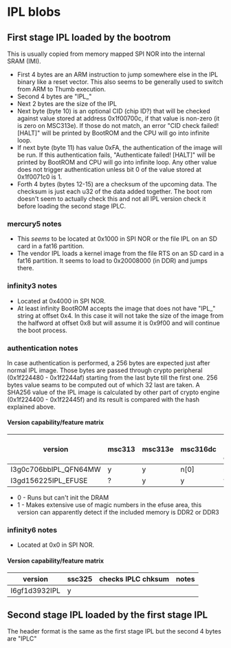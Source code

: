# IPL blobs

## First stage IPL loaded by the bootrom

This is usually copied from memory mapped SPI NOR into the internal SRAM (IMI).

- First 4 bytes are an ARM instruction to jump somewhere else in the IPL binary like a reset vector.
   This also seems to be generally used to switch from ARM to Thumb execution.
- Second 4 bytes are "IPL_"
- Next 2 bytes are the size of the IPL
- Next byte (byte 10) is an optional CID (chip ID?) that will be checked against value stored at address 0x1f00700c, if that value is non-zero (it is zero on MSC313e). If those do not match, an error "CID check failed! [HALT]" will be printed by BootROM and the CPU will go into infinite loop.
- If next byte (byte 11) has value 0xFA, the authentication of the image will be run. If this authentication fails, "Authenticate failed! [HALT]" will be printed by BootROM and CPU will go into infinite loop. Any other value does not trigger authentication unless bit 0 of the value stored at 0x1f0071c0 is 1.
- Forth 4 bytes (bytes 12-15) are a checksum of the upcoming data. The checksum is just each u32 of the data added together. The boot rom doesn't seem to actually check this and not all IPL version check it before loading the second stage IPLC.

### mercury5 notes

- This *seems* to be located at 0x1000 in SPI NOR or the file IPL on an SD card in a fat16 partition.
- The vendor IPL loads a kernel image from the file RTS on an SD card in a fat16 partition. It seems to load to 0x20008000 (in DDR) and jumps there.

### infinity3 notes

- Located at 0x4000 in SPI NOR.
- At least infinity BootROM accepts the image that does not have "IPL_" string at offset 0x4. In this case it will not take the size of the image from the halfword at offset 0x8 but will assume it is 0x9f00 and will continue the boot process.

### authentication notes

In case authentication is performed, a 256 bytes are expected just after normal IPL image. Those bytes are passed through crypto peripheral (0x1f224480 - 0x1f2244af) starting from the last byte till the first one. 256 bytes value seams to be computed out of which 32 last are taken.
A SHA256 value of the IPL image is calculated by other part of crypto engine (0x1f224400 - 0x1f22445f) and its result is compared with the hash explained above.

#### Version capability/feature matrix

| version               | msc313 | msc313e | msc316dc | checks IPLC chksum | notes |
|-----------------------|--------|---------|----------|--------------------|-------|
| I3g0c706bbIPL_QFN64MW | y      | y       | n[0]     | n                  |       |
| I3gd156225IPL_EFUSE   | ?      | y       | y        | y                  |[1]    |

- 0 - Runs but can't init the DRAM
- 1 - Makes extensive use of magic numbers in the efuse area, this version can apparently
      detect if the included memory is DDR2 or DDR3

### infinity6 notes

- Located at 0x0 in SPI NOR.

#### Version capability/feature matrix

| version               | ssc325 | checks IPLC chksum | notes |
|-----------------------|--------|--------------------|-------|
| I6gf1d3932IPL         | y      |                    |       |

## Second stage IPL loaded by the first stage IPL

The header format is the same as the first stage IPL but the second 4 bytes are "IPLC"




